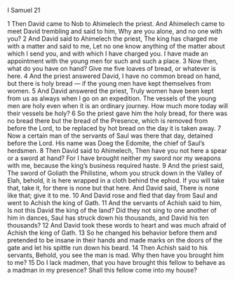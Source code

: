 I Samuel 21

1	Then David came to Nob to Ahimelech the priest. And Ahimelech came to meet David trembling and said to him, Why are you alone, and no one with you?
2	And David said to Ahimelech the priest, The king has charged me with a matter and said to me, Let no one know anything of the matter about which I send you, and with which I have charged you. I have made an appointment with the young men for such and such a place.
3	Now then, what do you have on hand? Give me five loaves of bread, or whatever is here.
4	And the priest answered David, I have no common bread on hand, but there is holy bread — if the young men have kept themselves from women.
5	And David answered the priest, Truly women have been kept from us as always when I go on an expedition. The vessels of the young men are holy even when it is an ordinary journey. How much more today will their vessels be holy?
6	So the priest gave him the holy bread, for there was no bread there but the bread of the Presence, which is removed from before the Lord, to be replaced by hot bread on the day it is taken away.
7	Now a certain man of the servants of Saul was there that day, detained before the Lord. His name was Doeg the Edomite, the chief of Saul’s herdsmen.
8	Then David said to Ahimelech, Then have you not here a spear or a sword at hand? For I have brought neither my sword nor my weapons with me, because the king’s business required haste.
9	And the priest said, The sword of Goliath the Philistine, whom you struck down in the Valley of Elah, behold, it is here wrapped in a cloth behind the ephod. If you will take that, take it, for there is none but that here. And David said, There is none like that; give it to me.
10	And David rose and fled that day from Saul and went to Achish the king of Gath.
11	And the servants of Achish said to him, Is not this David the king of the land? Did they not sing to one another of him in dances, Saul has struck down his thousands, and David his ten thousands?
12	And David took these words to heart and was much afraid of Achish the king of Gath.
13	So he changed his behavior before them and pretended to be insane in their hands and made marks on the doors of the gate and let his spittle run down his beard.
14	Then Achish said to his servants, Behold, you see the man is mad. Why then have you brought him to me?
15	Do I lack madmen, that you have brought this fellow to behave as a madman in my presence? Shall this fellow come into my house?


